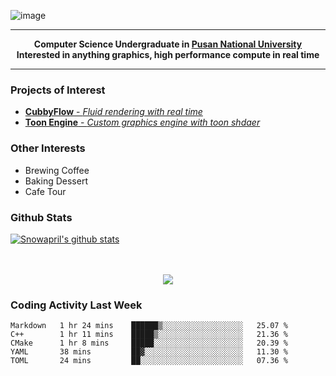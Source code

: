 ![image](https://user-images.githubusercontent.com/24654975/122706556-2ce28400-d293-11eb-86ee-22b9ba640f2b.png)


---

<p align="center">
  <strong>
    Computer Science Undergraduate in <a href="https://pusan.ac.kr/">Pusan National University</a>
    <br>
    Interested in anything graphics, high performance compute in real time
  </strong>
</p>

---

### Projects of Interest

* [**CubbyFlow** - *Fluid rendering with real time*](https://github.com/utilforever/CubbyFlow)
* [**Toon Engine** - *Custom graphics engine with toon shdaer*](https://github.com/Snowapril/ToonEngine)

### Other Interests

* Brewing Coffee
* Baking Dessert 
* Cafe Tour

### Github Stats
 
[![Snowapril's github stats](https://github-readme-stats.vercel.app/api?username=Snowapril&hide_title=true&hide_border=true&show_icons=true&include_all_commits=true&count_private=true)](https://github.com/Snowapril)

<p align="center">
    <br><br>
    <a href="https://snowapril.github.io"><img src="https://img.shields.io/badge/website-snowapril.github.io-red?style=for-the-badge"></a>
</p>

### Coding Activity Last Week

<!--START_SECTION:waka-->
```text
Markdown   1 hr 24 mins    ██████▒░░░░░░░░░░░░░░░░░░   25.07 % 
C++        1 hr 11 mins    █████▒░░░░░░░░░░░░░░░░░░░   21.36 % 
CMake      1 hr 8 mins     █████░░░░░░░░░░░░░░░░░░░░   20.39 % 
YAML       38 mins         ██▓░░░░░░░░░░░░░░░░░░░░░░   11.30 % 
TOML       24 mins         ██░░░░░░░░░░░░░░░░░░░░░░░   07.36 % 
```
<!--END_SECTION:waka-->
